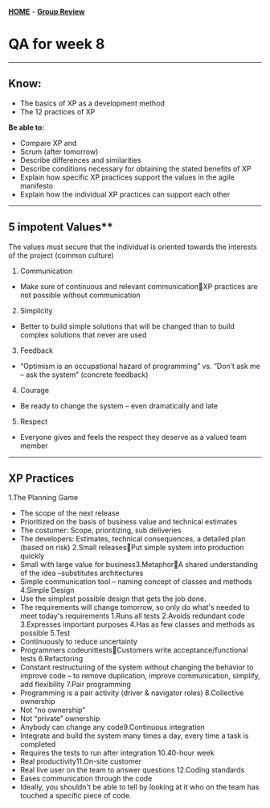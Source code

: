 [**HOME**]() - [**Group Review**](groupreview.md)



# QA for week 8


___



## Know:
* The basics of XP as a development method
* The 12 practices of XP

**Be able to:**
* Compare XP and
* Scrum (after tomorrow)
* Describe differences and similarities
* Describe conditions necessary for obtaining the stated benefits of XP
* Explain how specific XP practices support the values in the agile manifesto
* Explain how the individual XP practices can support each other


___

## 5 impotent Values**

The values must secure that the individual is oriented towards the interests of the project (common culture)

1. Communication
  * Make sure of continuous and relevant communicationXP practices are not possible without communication
2. Simplicity
  * Better to build simple solutions that will be changed than to build complex solutions that never are used
3. Feedback
  * “Optimism is an occupational hazard of programming” vs. “Don’t ask me – ask the system” (concrete feedback)
4. Courage
  * Be ready to change the system – even dramatically and late
5. Respect
  * Everyone gives and feels the respect they deserve as a valued team member
  
  ___
  
  ## XP Practices
  
  1.The Planning Game
  * The scope of the next release
  * Prioritized on the basis of business value and technical estimates
  * The costumer: Scope, prioritizing, sub deliveries
  * The developers: Estimates, technical consequences, a detailed plan (based on risk)
  2.Small releasesPut simple system into production quickly
  * Small with large value for business3.MetaphorA shared understanding of the idea –substitutes architectures
  * Simple communication tool – naming concept of classes and methods
  4.Simple Design
  * Use the simplest possible design that gets the job done.
  * The requirements will change tomorrow, so only do what's needed to meet today's requirements
      1.Runs all tests
      2.Avoids redundant code
      3.Expresses important purposes
      4.Has as few classes and methods as possible
  5.Test
  * Continuously to reduce uncertainty
  * Programmers codeunittestsCustomers write acceptance/functional tests
  6.Refactoring
  * Constant restructuring of the system without changing the behavior to improve code – to remove duplication, improve communication,    simplify, add flexibility
 7.Pair programming
 * Programming is a pair activity (driver & navigator roles)
 8.Collective ownership
 * Not “no ownership”
 * Not “private” ownership
 * Anybody can change any code9.Continuous integration
 * Integrate and build the system many times a day, every time a task is completed
 * Requires the tests to run after integration
10.40-hour week
* Real productivity11.On-site customer
* Real live user on the team to answer questions
12.Coding standards
* Eases communication through the code
* Ideally, you shouldn't be able to tell by looking at it who on the team has touched a specific piece of code.
  
  
  
  
  
  
  
  
  
  
  
  
  
  
  
  
  
  
  
  
  
  
  
  
  
  
  
